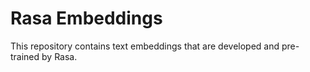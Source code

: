 # Rasa Embeddings

This repository contains text embeddings that are developed and pre-trained by Rasa.
